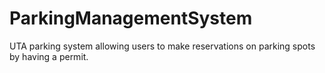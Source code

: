 # ParkingManagementSystem
UTA parking system allowing users to make reservations on parking spots by having a permit.
